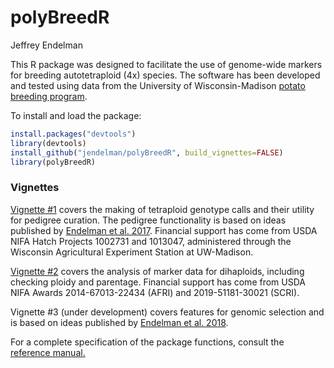 polyBreedR
================
Jeffrey Endelman

This R package was designed to facilitate the use of genome-wide markers for breeding autotetraploid (4x) species. The software has been developed and tested using data from the University of Wisconsin-Madison [potato breeding program](http://potatobreeding.cals.wisc.edu).

To install and load the package:

``` r
install.packages("devtools")
library(devtools)
install_github("jendelman/polyBreedR", build_vignettes=FALSE)
library(polyBreedR)
```

### Vignettes

[Vignette \#1](https://jendelman.github.io/polyBreedR/polyBreedR_Vignette1.html) covers the making of tetraploid genotype calls and their utility for pedigree curation. The pedigree functionality is based on ideas published by [Endelman et al. 2017](https://doi.org/10.1007/s12230-016-9556-y). Financial support has come from USDA NIFA Hatch Projects 1002731 and 1013047, administered through the Wisconsin Agricultural Experiment Station at UW-Madison.

[Vignette \#2](https://jendelman.github.io/polyBreedR/polyBreedR_Vignette2.html) covers the analysis of marker data for dihaploids, including checking ploidy and parentage. Financial support has come from USDA NIFA Awards 2014-67013-22434 (AFRI) and 2019-51181-30021 (SCRI).

Vignette \#3 (under development) covers features for genomic selection and is based on ideas published by [Endelman et al. 2018](https://doi.org/10.1534/genetics.118.300685).

For a complete specification of the package functions, consult the [reference manual.](https://jendelman.github.io/polyBreedR/polyBreedR_Manual.pdf)
